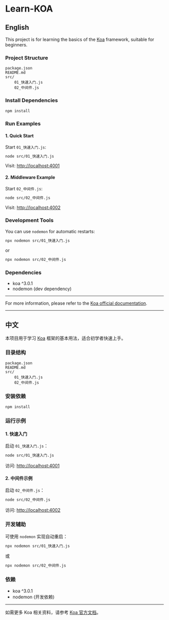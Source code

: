 # Learn-KOA

## English

This project is for learning the basics of the [Koa](https://koajs.com/) framework, suitable for beginners.

### Project Structure

```
package.json
README.md
src/
    01_快速入门.js
    02_中间件.js
```

### Install Dependencies

```bash
npm install
```

### Run Examples

#### 1. Quick Start

Start `01_快速入门.js`:

```bash
node src/01_快速入门.js
```

Visit: [http://localhost:4001](http://localhost:4001)

#### 2. Middleware Example

Start `02_中间件.js`:

```bash
node src/02_中间件.js
```

Visit: [http://localhost:4002](http://localhost:4002)

### Development Tools

You can use `nodemon` for automatic restarts:

```bash
npx nodemon src/01_快速入门.js
```

or

```bash
npx nodemon src/02_中间件.js
```

### Dependencies

- koa ^3.0.1
- nodemon (dev dependency)

---

For more information, please refer to the [Koa official documentation](https://koajs.com/).

---

## 中文

本项目用于学习 [Koa](https://koajs.com/) 框架的基本用法，适合初学者快速上手。

### 目录结构

```
package.json
README.md
src/
    01_快速入门.js
    02_中间件.js
```

### 安装依赖

```bash
npm install
```

### 运行示例

#### 1. 快速入门

启动 `01_快速入门.js`：

```bash
node src/01_快速入门.js
```

访问: [http://localhost:4001](http://localhost:4001)

#### 2. 中间件示例

启动 `02_中间件.js`：

```bash
node src/02_中间件.js
```

访问: [http://localhost:4002](http://localhost:4002)

### 开发辅助

可使用 `nodemon` 实现自动重启：

```bash
npx nodemon src/01_快速入门.js
```

或

```bash
npx nodemon src/02_中间件.js
```

### 依赖

- koa ^3.0.1
- nodemon (开发依赖)

---

如需更多 Koa 相关资料，请参考 [Koa 官方文档](https://koajs.com/)。
